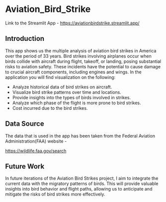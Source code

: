 # Aviation_Bird_Strike

Link to the Streamlit App - https://aviationbirdstrike.streamlit.app/
## Introduction

This app shows us the multiple analysis of aviation bird strikes in America over the period of 33 years. 
Bird strikes involving airplanes occur when birds collide with aircraft during flight, takeoff, or landing, posing substantial risks to aviation safety. These incidents have the potential to cause damage to crucial aircraft components, including engines and wings. In the application you will find visualization on the following:

- Analyze historical data of bird strikes on aircraft.
- Visualize bird strike patterns over time and locations.
- Provide insights into the types of birds involved in strikes.
- Analyze which phase of the flight is more prone to bird strikes.
- Cost incurred due to the bird strikes.

## Data Source

The data that is used in the app has been taken from the Federal Aviation Administration(FAA) website -

https://wildlife.faa.gov/search

## Future Work

In future iterations of the Aviation Bird Strikes project, I aim to integrate the current data with the migratory patterns of birds. This will provide valuable insights into bird behavior and flight paths, allowing us to anticipate and mitigate the risks of bird strikes more effectively.
